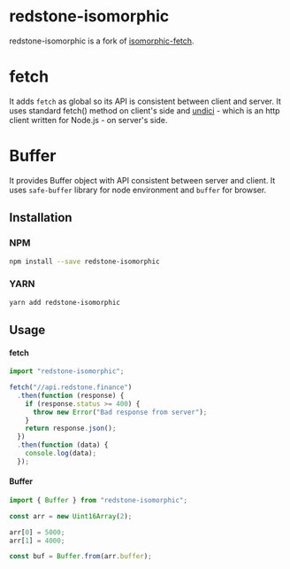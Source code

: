 # redstone-isomorphic

redstone-isomorphic is a fork of [isomorphic-fetch](https://github.com/matthew-andrews/isomorphic-fetch).

# fetch

It adds `fetch` as global so its API is consistent between client and server. It uses standard fetch() method on client's side and [undici](https://github.com/nodejs/undici) - which is an http client written for Node.js - on server's side.

# Buffer

It provides Buffer object with API consistent between server and client. It uses `safe-buffer` library for node environment and `buffer` for browser.

## Installation

### NPM

```sh
npm install --save redstone-isomorphic
```

### YARN

```sh
yarn add redstone-isomorphic
```

## Usage

#### fetch

```js
import "redstone-isomorphic";

fetch("//api.redstone.finance")
  .then(function (response) {
    if (response.status >= 400) {
      throw new Error("Bad response from server");
    }
    return response.json();
  })
  .then(function (data) {
    console.log(data);
  });
```

#### Buffer

```js
import { Buffer } from "redstone-isomorphic";

const arr = new Uint16Array(2);

arr[0] = 5000;
arr[1] = 4000;

const buf = Buffer.from(arr.buffer);
```
